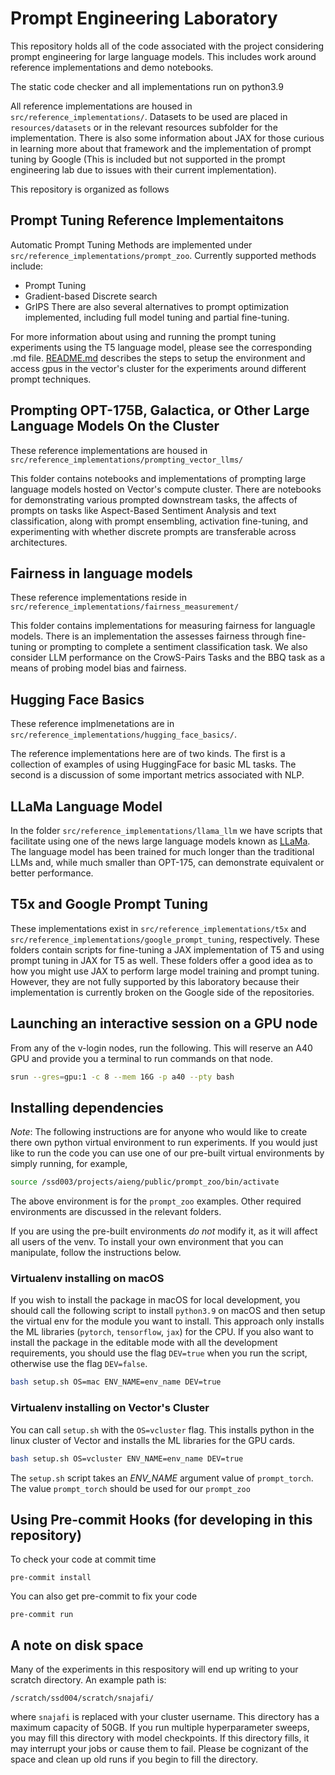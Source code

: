 # Prompt Engineering Laboratory

This repository holds all of the code associated with the project considering prompt engineering for large language models. This includes work around reference implementations and demo notebooks.

The static code checker and all implementations run on python3.9

All reference implementations are housed in `src/reference_implementations/`. Datasets to be used are placed in `resources/datasets` or in the relevant resources subfolder for the implementation. There is also some information about JAX for those curious in learning more about that framework and the implementation of prompt tuning by Google (This is included but not supported in the prompt engineering lab due to issues with their current implementation).

This repository is organized as follows

## Prompt Tuning Reference Implementaitons

Automatic Prompt Tuning Methods are implemented under `src/reference_implementations/prompt_zoo`. Currently supported methods include:
* Prompt Tuning
* Gradient-based Discrete search
* GrIPS
There are also several alternatives to prompt optimization implemented, including full model tuning and partial fine-tuning.

For more information about using and running the prompt tuning experiments using the T5 language model, please see the corresponding .md file.
[README.md](/src/reference_implementations/prompt_zoo/README.md) describes the steps to setup the environment and access gpus in the vector's cluster for the experiments around different prompt techniques.

## Prompting OPT-175B, Galactica, or Other Large Language Models On the Cluster

These reference implementations are housed in `src/reference_implementations/prompting_vector_llms/`

This folder contains notebooks and implementations of prompting large language models hosted on Vector's compute cluster. There are notebooks for demonstrating various prompted downstream tasks, the affects of prompts on tasks like Aspect-Based Sentiment Analysis and text classification, along with prompt ensembling, activation fine-tuning, and experimenting with whether discrete prompts are transferable across architectures.

## Fairness in language models

These reference implementations reside in `src/reference_implementations/fairness_measurement/`

This folder contains implementations for measuring fairness for languagle models. There is an implementation the assesses fairness through fine-tuning or prompting to complete a sentiment classification task. We also consider LLM performance on the CrowS-Pairs Tasks and the BBQ task as a means of probing model bias and fairness.

## Hugging Face Basics

These reference implmenetations are in `src/reference_implementations/hugging_face_basics/`.

The reference implementations here are of two kinds. The first is a collection of examples of using HuggingFace for basic ML tasks. The second is a discussion of some important metrics associated with NLP.

## LLaMa Language Model

In the folder `src/reference_implementations/llama_llm` we have scripts that facilitate using one of the news large language models known as [LLaMa](https://ai.facebook.com/blog/large-language-model-llama-meta-ai/). The language model has been trained for much longer than the traditional LLMs and, while much smaller than OPT-175, can demonstrate equivalent or better performance.

## T5x and Google Prompt Tuning

These implementations exist in `src/reference_implementations/t5x` and `src/reference_implementations/google_prompt_tuning`, respectively. These folders contain scripts for fine-tuning a JAX implementation of T5 and using prompt tuning in JAX for T5 as well. These folders offer a good idea as to how you might use JAX to perform large model training and prompt tuning. However, they are not fully supported by this laboratory because their implementation is currently broken on the Google side of the repositories.

## Launching an interactive session on a GPU node

From any of the v-login nodes, run the following. This will reserve an A40 GPU and provide you a terminal to run commands on that node.

```bash
srun --gres=gpu:1 -c 8 --mem 16G -p a40 --pty bash
```

## Installing dependencies

*Note*: The following instructions are for anyone who would like to create there own python virtual environment to run experiments. If you would just like to run the code you can use one of our pre-built virtual environments by simply running, for example,

```bash
source /ssd003/projects/aieng/public/prompt_zoo/bin/activate
```

The above environment is for the `prompt_zoo` examples. Other required environments are discussed in the relevant folders.

If you are using the pre-built environments *do not* modify it, as it will affect all users of the venv. To install your own environment that you can manipulate, follow the instructions below.

### Virtualenv installing on macOS

If you wish to install the package in macOS for local development, you should call the following script to install `python3.9` on macOS and then setup the virtual env for the module you want to install. This approach only installs the ML libraries (`pytorch`, `tensorflow`, `jax`) for the CPU. If you also want to install the package in the editable mode with all the development requirements, you should use the flag `DEV=true` when you run the script, otherwise use the flag `DEV=false`.
```bash
bash setup.sh OS=mac ENV_NAME=env_name DEV=true
```

### Virtualenv installing on Vector's Cluster

You can call `setup.sh` with the `OS=vcluster` flag. This installs python in the linux cluster of Vector and installs the ML libraries for the GPU cards.
```bash
bash setup.sh OS=vcluster ENV_NAME=env_name DEV=true
```

The `setup.sh` script takes an *ENV_NAME* argument value of `prompt_torch`. The value `prompt_torch` should be used for our `prompt_zoo`

## Using Pre-commit Hooks (for developing in this repository)

To check your code at commit time
```
pre-commit install
```

You can also get pre-commit to fix your code
```
pre-commit run
```

## A note on disk space

Many of the experiments in this respository will end up writing to your scratch directory. An example path is:
```
/scratch/ssd004/scratch/snajafi/
```
where `snajafi` is replaced with your cluster username. This directory has a maximum capacity of 50GB. If you run multiple hyperparameter sweeps, you may fill this directory with model checkpoints. If this directory fills, it may interrupt your jobs or cause them to fail. Please be cognizant of the space and clean up old runs if you begin to fill the directory.
